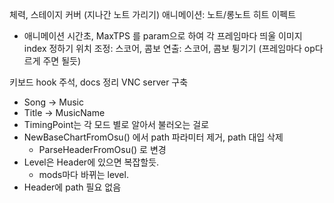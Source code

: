 체력, 스테이지 커버 (지나간 노트 가리기)
애니메이션: 노트/롱노트 히트 이펙트 
- 애니메이션 시간초, MaxTPS 를 param으로 하여 각 프레임마다 띄울 이미지 index 정하기 
위치 조정: 스코어, 콤보 
연출: 스코어, 콤보 튕기기 (프레임마다 op다르게 주면 될듯)

키보드 hook
주석, docs 정리
VNC server 구축


* Song -> Music
* Title -> MusicName
* TimingPoint는 각 모드 별로 알아서 불러오는 걸로
* NewBaseChartFromOsu() 에서 path 파라미터 제거, path 대입 삭제
    - ParseHeaderFromOsu() 로 변경
* Level은 Header에 있으면 복잡할듯. 
    - mods마다 바뀌는 level.
* Header에 path 필요 없음